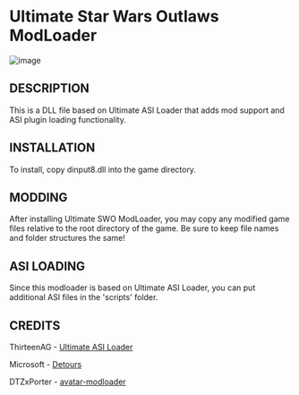 # Ultimate Star Wars Outlaws ModLoader

![image](https://store.ubisoft.com/on/demandware.static/-/Sites-masterCatalog/default/dw23f30fd8/images/pdpbanner/645ba713a9ce0448bffa4c12-bg.jpg)

## DESCRIPTION

This is a DLL file based on Ultimate ASI Loader that adds mod support and ASI plugin loading functionality.

## INSTALLATION

To install, copy dinput8.dll into the game directory.

## MODDING

After installing Ultimate SWO ModLoader, you may copy any modified game files relative to the root directory of the game. Be sure to keep file names and folder structures the same!

## ASI LOADING

Since this modloader is based on Ultimate ASI Loader, you can put additional ASI files in the 'scripts' folder.

## CREDITS

ThirteenAG - [Ultimate ASI Loader](https://github.com/ThirteenAG/Ultimate-ASI-Loader)

Microsoft - [Detours](https://github.com/Microsoft/Detours)

DTZxPorter - [avatar-modloader](https://github.com/dtzxporter/avatar-modloader)
